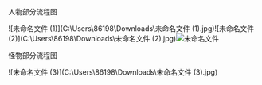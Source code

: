 人物部分流程图

![未命名文件 (1)](C:\Users\86198\Downloads\未命名文件 (1).jpg)![未命名文件 (2)](C:\Users\86198\Downloads\未命名文件 (2).jpg)![未命名文件](C:\Users\86198\Downloads\未命名文件.jpg)



 怪物部分流程图

![未命名文件 (3)](C:\Users\86198\Downloads\未命名文件 (3).jpg)